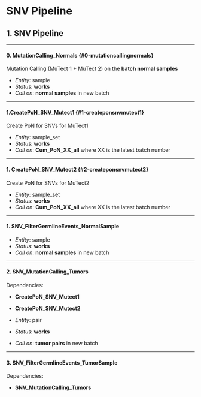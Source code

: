 # SNV Pipeline

## 1. SNV Pipeline

---

#### 0. MutationCalling\_Normals {#0-mutationcallingnormals}

Mutation Calling \(MuTect 1 + MuTect 2\) on the **batch normal samples**

* _Entity_: sample
* _Status_: **works**
* _Call on_: **normal samples** in new batch

---

#### 1.CreatePoN\_SNV\_Mutect1 {#1-createponsnvmutect1}

Create PoN for SNVs for MuTect1

* _Entity_: sample\_set
* _Status_: **works**
* _Call on_: **Cum\_PoN\_XX\_all** where XX is the latest batch number

---

#### 1. CreatePoN\_SNV\_Mutect2 {#2-createponsnvmutect2}

Create PoN for SNVs for MuTect2

* _Entity_: sample\_set
* _Status_: **works**
* _Call on_: **Cum\_PoN\_XX\_all** where XX is the latest batch number

---

#### 1. SNV\_FilterGermlineEvents\_NormalSample

* _Entity_: sample
* _Status_: **works**
* _Call on_: **normal samples** in new batch

---

#### 2. SNV\_MutationCalling\_Tumors

Dependencies:

* **CreatePoN\_SNV\_Mutect1**
* **CreatePoN\_SNV\_Mutect2**

* _Entity_: pair
* _Status_: **works**
* _Call on_: **tumor pairs** in new batch

---

#### 3. SNV\_FilterGermlineEvents\_TumorSample

Dependencies:

* **SNV\_MutationCalling\_Tumors** 



